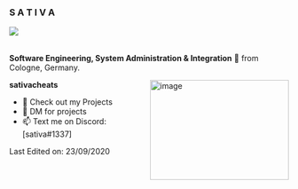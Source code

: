 <h3 title="hehehe"> S A T I V A</h3>


<img src="https://komarev.com/ghpvc/?username=ZamranxD&color=blueviolet" align="left">



<br />
<br />

**Software Engineering, System Administration & Integration** 🚀 from Cologne, Germany.


  <img align="right" alt="image" src="https://www.pegenau.de/wp-content/uploads/2021/04/Proxmox-logo-stacked-840px-e1652694728114.png" width="250px" height="180px"/>

**sativacheats**
- 💼 Check out my Projects
- 💬 DM for projects
- 📫 Text me on Discord: [sativa#1337]

Last Edited on: 23/09/2020

